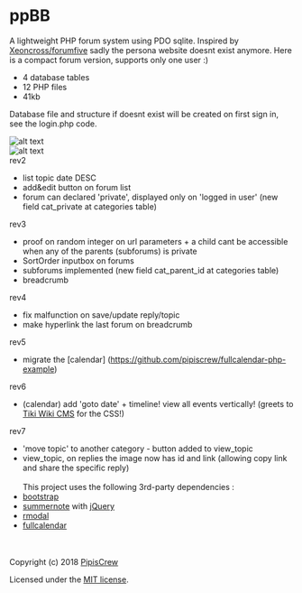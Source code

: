 # ppBB

A lightweight PHP forum system using PDO sqlite. Inspired by [Xeoncross/forumfive](https://github.com/Xeoncross/forumfive) sadly the persona website doesnt exist anymore. Here is a compact forum version, supports only one user :)

* 4 database tables
* 12 PHP files
* 41kb

Database file and structure if doesnt exist will be created on first sign in, see the login.php code.


![alt text](https://user-images.githubusercontent.com/3852762/40888929-df5441e4-675e-11e8-8826-50c172523485.jpg "Screenshot")
<br>
![alt text](https://user-images.githubusercontent.com/3852762/44483966-bfc6c400-a64c-11e8-98c1-eadef8433184.png "Screenshot2")
<br>
rev2
* list topic date DESC
* add&edit button on forum list
* forum can declared 'private', displayed only on 'logged in user' (new field cat_private at categories table)


rev3
* proof on random integer on url parameters + a child cant be accessible when any of the parents (subforums) is private
* SortOrder inputbox on forums
* subforums implemented (new field cat_parent_id at categories table)
* breadcrumb

rev4
* fix malfunction on save/update reply/topic
* make hyperlink the last forum on breadcrumb

rev5
* migrate the [calendar] (https://github.com/pipiscrew/fullcalendar-php-example)

rev6
* (calendar) add 'goto date' + timeline! view all events vertically! (greets to [Tiki Wiki CMS](https://tiki.org) for the CSS!)

rev7
* 'move topic' to another category - button added to view_topic
* view_topic, on replies the image now has id and link (allowing copy link and share the specific reply)
<br><br>
This project uses the following 3rd-party dependencies :
* [bootstrap](https://getbootstrap.com/)
* [summernote](https://github.com/summernote/summernote/) with [jQuery](https://github.com/jquery/jquery)
* [rmodal](https://github.com/zewish/rmodal.js)
* [fullcalendar](https://fullcalendar.io/)

<br><br>
Copyright (c) 2018 [PipisCrew](http://pipiscrew.com)

Licensed under the [MIT license](http://www.opensource.org/licenses/mit-license.php).
